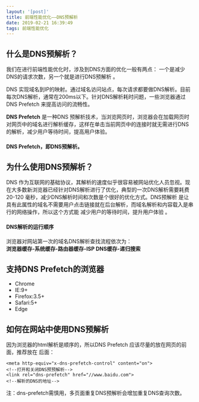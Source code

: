 ```yaml
---
layout: '[post]'
title: 前端性能优化——DNS预解析
date: 2019-02-21 16:39:49
tags: 前端性能优化
---
```

## 什么是DNS预解析？
我们在进行前端性能优化时，涉及到DNS方面的优化一般有两点： 一个是减少DNS的请求次数，另一个就是进行DNS预解析 。

DNS 实现域名到IP的映射。通过域名访问站点，每次请求都要做DNS解析。目前每次DNS解析，通常在200ms以下。针对DNS解析耗时问题，一些浏览器通过DNS Prefetch 来提高访问的流畅性。  

**DNS Prefetch** 是一种DNS 预解析技术，当浏览网页时，浏览器会在加载网页时对网页中的域名进行解析缓存，这样在单击当前网页中的连接时就无需进行DNS的解析，减少用户等待时间，提高用户体验。
#### **DNS Prefetch，即DNS预解析。**  
<!-- more -->

## 为什么使用DNS预解析？
DNS 作为互联网的基础协议，其解析的速度似乎很容易被网站优化人员忽视。现在大多数新浏览器已经针对DNS解析进行了优化，典型的一次DNS解析需要耗费 20-120 毫秒，减少DNS解析时间和次数是个很好的优化方式。DNS预解析 是让具有此属性的域名不需要用户点击链接就在后台解析，而域名解析和内容载入是串行的网络操作，所以这个方式能 减少用户的等待时间，提升用户体验 。
#### DNS解析的运行顺序
浏览器对网站第一次的域名DNS解析查找流程依次为：  
**浏览器缓存-系统缓存-路由器缓存-ISP DNS缓存-递归搜索**  
## 支持DNS Prefetch的浏览器
- Chrome
- IE:9+
- Firefox:3.5+
- Safari:5+
- Edge
## 如何在网站中使用DNS预解析
因为浏览器的html解析是顺序的，所以DNS Prefetch 应该尽量的放在网页的前面，推荐放在 <meta charset="UTF-8"> 后面：  
```
<meta http-equiv="x-dns-prefetch-control" content="on">
<!--打开和关闭DNS预预解析-->
<link rel="dns-prefetch" href="//www.baidu.com">
<!--解析的DNS的地址-->
```
注：dns-prefetch需慎用，多页面重复DNS预解析会增加重复DNS查询次数。
